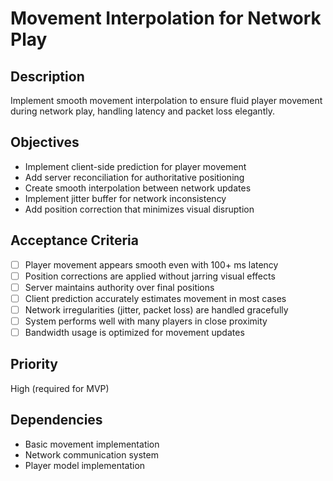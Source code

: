 # Movement Interpolation for Network Play

## Description

Implement smooth movement interpolation to ensure fluid player movement during network play, handling latency and packet loss elegantly.

## Objectives

- Implement client-side prediction for player movement
- Add server reconciliation for authoritative positioning
- Create smooth interpolation between network updates
- Implement jitter buffer for network inconsistency
- Add position correction that minimizes visual disruption

## Acceptance Criteria

- [ ] Player movement appears smooth even with 100+ ms latency
- [ ] Position corrections are applied without jarring visual effects
- [ ] Server maintains authority over final positions
- [ ] Client prediction accurately estimates movement in most cases
- [ ] Network irregularities (jitter, packet loss) are handled gracefully
- [ ] System performs well with many players in close proximity
- [ ] Bandwidth usage is optimized for movement updates

## Priority

High (required for MVP)

## Dependencies

- Basic movement implementation
- Network communication system
- Player model implementation
